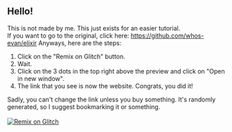 ## Hello!
This is not made by me. This just exists for an easier tutorial.<br> 
If you want to go to the original, click here: https://github.com/whos-evan/elixir
Anyways, here are the steps:<br>
1. Click on the "Remix on Glitch" button.
2. Wait.
3. Click on the 3 dots in the top right above the preview and click on "Open in new window".
4. The link that you see is now the website. Congrats, you did it!<br>

Sadly, you can't change the link unless you buy something. It's randomly generated, so I suggest bookmarking it or something.<br><br>
<a target="_blank" href="https://glitch.com/edit/#!/import/github/GermanicPanzer/elixirr"><img alt="Remix on Glitch" src="https://binbashbanana.github.io/deploy-buttons/buttons/remade/glitch.svg"></a>
